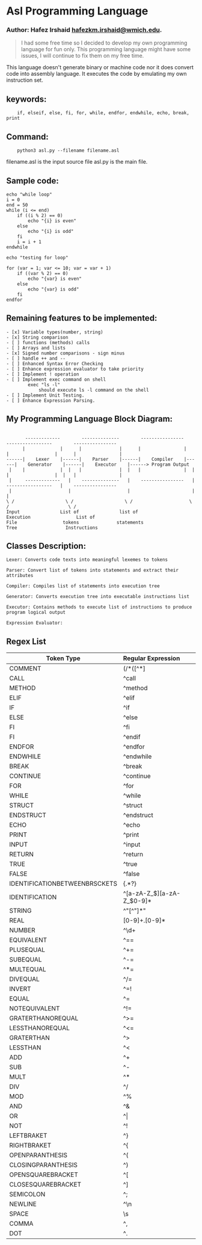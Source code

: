 # Asl Programming Language
### Author: Hafez Irshaid <hafezkm.irshaid@wmich.edu>.

> I had some free time so I decided to develop my own programming language
for fun only. This programming language might have some issues, I will
continue to fix them on my free time.

This language doesn't generate binary or machine code nor it does convert code into assembly language. It executes the code by emulating my own instruction set.

## keywords:
```
    if, elseif, else, fi, for, while, endfor, endwhile, echo, break, print
```
## Command:
```
    python3 asl.py --filename filename.asl
```

filename.asl is the input source file
asl.py is the main file.

## Sample code:
```asl
echo "while loop"
i = 0
end = 50
while (i <= end)
    if ((i % 2) == 0)
        echo "{i} is even"
    else
        echo "{i} is odd"
    fi
    i = i + 1
endwhile

echo "testing for loop"

for (var = 1; var <= 10; var = var + 1)
    if ((var % 2) == 0)
        echo "{var} is even"
    else
        echo "{var} is odd"
    fi
endfor
```
## Remaining features to be implemented:
    - [x] Variable types(number, string)
    - [x] String comparison
    - [ ] functions (methods) calls
    - [ ] Arrays and lists
    - [x] Signed number comparisons - sign minus
    - [ ] handle ++ and --
    - [ ] Enhanced Syntax Error Checking
    - [ ] Enhance expression evaluator to take priority
    - [ ] Implement ! operation
    - [ ] Implement exec command on shell
            exec "ls -l"
                should execute ls -l command on the shell
    - [ ] Implement Unit Testing.
    - [ ] Enhance Expression Parsing.


## My Programming Language Block Diagram:

```

       -------------        --------------        ----------------        -----------------        ----------------
      |             |      |              |      |                |      |                 |      |                |
------|    Lexer    |------|    Parser    |------|    Compiler    |------|    Generator    |------|    Executor    |------> Program Output
 |    |             |  |   |              |  |   |                |  |   |                 |  |   |                |
 |     -------------   |    --------------   |    ----------------   |    -----------------   |    ----------------
 |                     |                     |                       |                        |
\ /                   \ /                   \ /                     \ /                      \ /
Input               List of               list of                Execution                 List of
File                 tokens              statements                Tree                  Instructions

```
## Classes Description:

    Lexer: Converts code texts into meaningful lexemes to tokens

    Parser: Convert list of tokens into statements and extract their attributes

    Compiler: Compiles list of statements into execution tree

    Generator: Converts execution tree into executable instructions list

    Executor: Contains methods to execute list of instructions to produce program logical output

    Expression Evaluator:

## Regex List

Token Type | Regular Expression
---|:---
COMMENT  | (/\*([^*]|[\n]|(\*+([^*/]|[\n])))*\*+/)|(//.*)
CALL  |  ^call
METHOD  |  ^method
ELIF  |  ^elif
IF  |  ^if
ELSE  |  ^else
FI  |  ^fi
FI  |  ^endif
ENDFOR  |  ^endfor
ENDWHILE  |  ^endwhile
BREAK  |  ^break
CONTINUE  |  ^continue
FOR  |  ^for
WHILE  |  ^while
STRUCT  |  ^struct
ENDSTRUCT  |  ^endstruct
ECHO  |  ^echo
PRINT  |  ^print
INPUT  |  ^input
RETURN  |  ^return
TRUE  |  ^true
FALSE  |  ^false
IDENTIFICATIONBETWEENBRSCKETS  |  \{.*?\}
IDENTIFICATION  |  ^[a-zA-Z_$][a-zA-Z_$0-9]*
STRING  |  ^"[^"]*"
REAL  |  [0-9]+\.[0-9]*
NUMBER  |  ^\d+
EQUIVALENT  |  ^==
PLUSEQUAL  |  ^\+=
SUBEQUAL  |  ^\-=
MULTEQUAL  |  ^\*=
DIVEQUAL  |  ^\/=
INVERT  |  ^=!
EQUAL  |  ^=
NOTEQUIVALENT  |  ^!=
GRATERTHANOREQUAL  |  ^>=
LESSTHANOREQUAL  |  ^<=
GRATERTHAN  |  ^>
LESSTHAN  |  ^<
ADD  |  ^\+
SUB  |  ^\-
MULT  |  ^\*
DIV  |  ^\/
MOD  |  ^\%
AND  |  ^&
OR  |  ^\|
NOT  |  ^!
LEFTBRAKET  |  ^}
RIGHTBRAKET  |  ^{
OPENPARANTHESIS  |  ^\(
CLOSINGPARANTHESIS  |  ^\)
OPENSQUAREBRACKET  |  ^\[
CLOSESQUAREBRACKET  |  ^\]
SEMICOLON  |  ^;
NEWLINE  |  ^\n
SPACE  |  \s
COMMA  |  ^,
DOT  |  ^\.